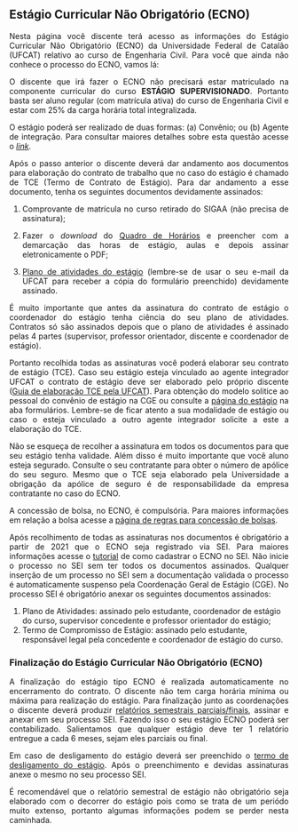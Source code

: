 ## Estágio Curricular Não Obrigatório (ECNO)

<p align="justify">Nesta página você discente terá acesso as informações do Estágio Curricular Não Obrigatório (ECNO) da Universidade Federal de Catalão (UFCAT) relativo ao curso de Engenharia Civil. Para você que ainda não conhece o processo do ECNO, vamos lá:</p>
  
  
<p align="justify">O discente que irá fazer o ECNO não precisará estar matriculado na componente curricular do curso <b>ESTÁGIO SUPERVISIONADO</b>. Portanto basta ser aluno regular (com matrícula ativa) do curso de Engenharia Civil e estar com 25% da carga horária total integralizada.</p>


<p align="justify">O estágio poderá ser realizado de duas formas: (a) Convênio; ou (b) Agente de integração. Para consultar maiores detalhes sobre esta questão acesse o <a href="https://wmpjrufg.github.io/ESTAGIO-CIVIL-UFCAT/002-PASSOS.html" target="_blank"><i>link</i></a>.</p>

  
<p align="justify">Após o passo anterior o discente deverá dar andamento aos documentos para elaboração do contrato de trabalho que no caso do estágio é chamado de TCE (Termo de Contrato de Estágio). Para dar andamento a esse documento, tenha os seguintes documentos devidamente assinados:</p>


<ol>
  <li><p align="justify">Comprovante de matrícula no curso retirado do SIGAA (não precisa de assinatura);</p></li> 
  <li><p align="justify">Fazer o <i>download</i> do <a href="https://docs.google.com/spreadsheets/d/1YDI6wjQUq7Is5IRhCgKPUsgyvR-Nr7uB/edit?usp=sharing&ouid=111460075262236273387&rtpof=true&sd=true" target="_blank">Quadro de Horários</a> e preencher com a demarcação das horas de estágio, aulas e depois assinar eletronicamente o PDF;</p></li> 
  <li><p align="justify"><a href="https://forms.gle/dDR88259d8fvjvzf7" target="_blank">Plano de atividades do estágio</a> (lembre-se de usar o seu e-mail da UFCAT para receber a cópia do formulário preenchido) devidamente assinado.</p></li>   
</ol>


<p align="justify">É muito importante que antes da assinatura do contrato de estágio o coordenador do estágio tenha ciência do seu plano de atividades. Contratos só são assinados depois que o plano de atividades é assinado pelas 4 partes (supervisor, professor orientador, discente e coordenador de estágio).</p>
  
  
<p align="justify">Portanto recolhida todas as assinaturas você poderá elaborar seu contrato de estágio (TCE). Caso seu estágio esteja vinculado ao agente integrador UFCAT o contrato de estágio deve ser elaborado pelo próprio discente (<a href="https://files.cercomp.ufg.br/weby/up/610/o/Tutorial_Preenchimento_do_TCE_e_do_Plano_de_Atividades.pdf" target="_blank">Guia de elaboração TCE pela UFCAT</a>). Para obtenção do modelo solitice ao pessoal do convênio de estágio na CGE ou consulte a <a href="https://estagio.catalao.ufg.br" target="_blank">página do estágio</a> na aba formulários. Lembre-se de ficar atento a sua modalidade de estágio ou caso o esteja vinculado a outro agente integrador solicite a este a elaboração do TCE.</p>
  
 
<p align="justify">Não se esqueça de recolher a assinatura em todos os documentos para que seu estágio tenha validade. Além disso é muito importante que você aluno esteja segurado. Consulte o seu contratante para obter o número de apólice do seu seguro. Mesmo que o TCE seja elaborado pela Universidade a obrigação da apólice de seguro é de responsabilidade da empresa contratante no caso do ECNO.</p>
    
  
<p align="justify">A concessão de bolsa, no ECNO, é compulsória. Para maiores informações em relação a bolsa acesse a <a href="https://wmpjrufg.github.io/ESTAGIO-CIVIL-UFCAT/005-BOLSA.html" target="_blank">página de regras para concessão de bolsas</a>.</p>

  
<p align="justify">Após recolhimento de todas as assinaturas nos documentos é obrigatório a partir de 2021 que o ECNO seja registrado via SEI. Para maiores informações acesse o <a href="https://files.cercomp.ufg.br/weby/up/610/o/Tutorial_de_Peticionamento_no_SEI_-_ECNO_%281%29.pdf" target="_blank">tutorial</a> de como cadastrar o ECNO no SEI. Não inicie o processo no SEI sem ter todos os documentos assinados. Qualquer inserção de um processo no SEI sem a documentação validada o processo é automaticamente suspenso pela Coordenação Geral de Estágio (CGE). No processo SEI é obrigatório anexar os seguintes documentos assinados:</p>
  
<ol>
  <li>Plano de Atividades:  assinado pelo estudante, coordenador de estágio do curso, supervisor concedente e professor orientador do estágio;</li> 
  <li>Termo de Compromisso de Estágio:  assinado pelo estudante, responsável legal pela concedente e coordenador de estágio do curso.</li> 
</ol>

<h3>Finalização do Estágio Curricular Não Obrigatório (ECNO)</h3>

<p align="justify">A finalização do estágio tipo ECNO é realizada automaticamente no encerramento do contrato. O discente não tem carga horária mínima ou máxima para realização do estágio. Para finalização junto as coordenações o discente deverá produzir <a href="https://files.cercomp.ufg.br/weby/up/610/o/1.4_Relat%C3%B3rio_de_Atividades_Est%C3%A1gio_n%C3%A3o_obrigat%C3%B3rio_em_empresas_conveniadas_com_a_UFCAT.docx" target="_blank">relatórios semestrais parciais/finais</a>, assinar e anexar em seu processo SEI. Fazendo isso o seu estágio ECNO poderá ser contabilizado. Salientamos que qualquer estágio deve ter 1 relatório entregue a cada 6 meses, sejam eles parciais ou final.</p>
  
 
<p align="justify">Em caso de desligamento do estágio deverá ser preenchido o <a href="https://files.cercomp.ufg.br/weby/up/610/o/1.5_Formul%C3%A1rio_de_Desligamento_Est%C3%A1gio_n%C3%A3o_obrigat%C3%B3rio_em_empresas_conveniadas_com_a_UFCAT.docx" target="_blank">termo de desligamento do estágio</a>. Após o preenchimento e devidas assinaturas anexe o mesmo no seu processo SEI.</p>
  
<p align="justify">É recomendável que o relatório semestral de estágio não obrigatório seja elaborado com o decorrer do estágio pois como se trata de um periódo muito extenso, portanto algumas informações podem se perder nesta caminhada.</p>
